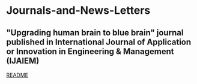 # Journals-and-News-Letters
## "Upgrading human brain to blue brain" journal published in International Journal of Application or Innovation in Engineering & Management (IJAIEM)
<a href="http://www.ijaiem.org/Volume4Issue3/IJAIEM-2015-03-20-55.pdf">README</a>

